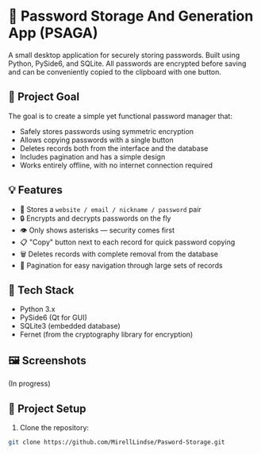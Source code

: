 # 🔐 Password Storage And Generation App (PSAGA)

A small desktop application for securely storing passwords. Built using Python, PySide6, and SQLite. All passwords are encrypted before saving and can be conveniently copied to the clipboard with one button.

## 🧠 Project Goal

The goal is to create a simple yet functional password manager that:

- Safely stores passwords using symmetric encryption
- Allows copying passwords with a single button
- Deletes records both from the interface and the database
- Includes pagination and has a simple design
- Works entirely offline, with no internet connection required

## 💡 Features

- 🧷 Stores a `website / email / nickname / password` pair
- 🔒 Encrypts and decrypts passwords on the fly
- 👁 Only shows asterisks — security comes first
- 📋 "Copy" button next to each record for quick password copying
- 🗑 Deletes records with complete removal from the database
- 📄 Pagination for easy navigation through large sets of records

## 🧰 Tech Stack

- Python 3.x
- PySide6 (Qt for GUI)
- SQLite3 (embedded database)
- Fernet (from the cryptography library for encryption)

## 🖼 Screenshots

(In progress)

## 🚀 Project Setup

1. Clone the repository:

```bash
git clone https://github.com/MirellLindse/Pasword-Storage.git
